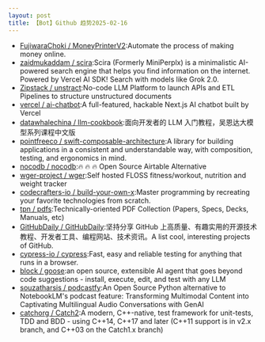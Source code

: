```yaml
---
layout: post
title: 【Bot】Github 趋势2025-02-16
---
```


* [FujiwaraChoki / MoneyPrinterV2](https://github.com/FujiwaraChoki/MoneyPrinterV2):Automate the process of making money online.
* [zaidmukaddam / scira](https://github.com/zaidmukaddam/scira):Scira (Formerly MiniPerplx) is a minimalistic AI-powered search engine that helps you find information on the internet. Powered by Vercel AI SDK! Search with models like Grok 2.0.
* [Zipstack / unstract](https://github.com/Zipstack/unstract):No-code LLM Platform to launch APIs and ETL Pipelines to structure unstructured documents
* [vercel / ai-chatbot](https://github.com/vercel/ai-chatbot):A full-featured, hackable Next.js AI chatbot built by Vercel
* [datawhalechina / llm-cookbook](https://github.com/datawhalechina/llm-cookbook):面向开发者的 LLM 入门教程，吴恩达大模型系列课程中文版
* [pointfreeco / swift-composable-architecture](https://github.com/pointfreeco/swift-composable-architecture):A library for building applications in a consistent and understandable way, with composition, testing, and ergonomics in mind.
* [nocodb / nocodb](https://github.com/nocodb/nocodb):🔥 🔥 🔥 Open Source Airtable Alternative
* [wger-project / wger](https://github.com/wger-project/wger):Self hosted FLOSS fitness/workout, nutrition and weight tracker
* [codecrafters-io / build-your-own-x](https://github.com/codecrafters-io/build-your-own-x):Master programming by recreating your favorite technologies from scratch.
* [tpn / pdfs](https://github.com/tpn/pdfs):Technically-oriented PDF Collection (Papers, Specs, Decks, Manuals, etc)
* [GitHubDaily / GitHubDaily](https://github.com/GitHubDaily/GitHubDaily):坚持分享 GitHub 上高质量、有趣实用的开源技术教程、开发者工具、编程网站、技术资讯。A list cool, interesting projects of GitHub.
* [cypress-io / cypress](https://github.com/cypress-io/cypress):Fast, easy and reliable testing for anything that runs in a browser.
* [block / goose](https://github.com/block/goose):an open source, extensible AI agent that goes beyond code suggestions - install, execute, edit, and test with any LLM
* [souzatharsis / podcastfy](https://github.com/souzatharsis/podcastfy):An Open Source Python alternative to NotebookLM's podcast feature: Transforming Multimodal Content into Captivating Multilingual Audio Conversations with GenAI
* [catchorg / Catch2](https://github.com/catchorg/Catch2):A modern, C++-native, test framework for unit-tests, TDD and BDD - using C++14, C++17 and later (C++11 support is in v2.x branch, and C++03 on the Catch1.x branch)
